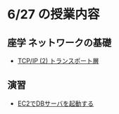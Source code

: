 # 6/27 の授業内容
## 座学 ネットワークの基礎
* [TCP/IP (2) トランスポート層](https://www.youtube.com/watch?v=erY_CkAVSYE)

## 演習
* [EC2でDBサーバを起動する](../課題/02.EC2でDBサーバを起動する/README.md)
